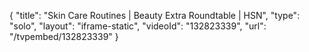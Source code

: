 {
    "title": "Skin Care Routines | Beauty Extra Roundtable | HSN",
    "type": "solo",
    "layout": "iframe-static",
    "videoId": "132823339",
    "url": "\/tvpembed\/132823339"
}
